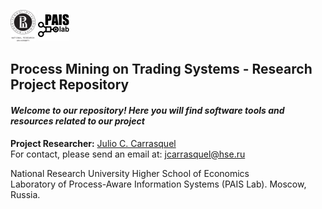 <!DOCTYPE html>
<html>
<head>
<meta charset="UTF-8">
</head>
<body>
<p><img src="https://raw.githubusercontent.com/jcarrasquel/pais-trading-systems/master-2/misc/logo-hse.png" alt="PAIS" width="40" height="50"> <img src="https://raw.githubusercontent.com/jcarrasquel/pais-trading-systems/master-2/misc/logo-pais.png" alt="PAIS" width="50" height="50"></p>

<h2>Process Mining on Trading Systems - Research Project Repository</h2>
<h4><i>Welcome to our repository! Here you will find software tools and resources related to our project</i></h4>

<b>Project Researcher:</b> <a href="https://www.hse.ru/en/staff/jcarrasquel">Julio C. Carrasquel</a><br>
For contact, please send an email at: jcarrasquel@hse.ru
</body>

<p>National Research University Higher School of Economics<br>
Laboratory of Process-Aware Information Systems (PAIS Lab). Moscow, Russia.</p>

</html> 
